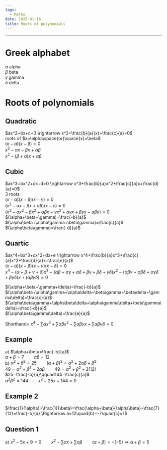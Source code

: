 ```yaml
---
tags:
  - Maths
date: 2025-01-16
title: Roots of polynomials
---
```

---  
# Greek alphabet  
$\alpha$ alpha  
$\beta$ beta  
$\gamma$ gamma  
$\delta$ delta  
  
# Roots of polynomials  
## Quadratic  
$ax^2+bx+c=0 \rightarrow x^2+\frac{b}{a}{x}+\frac{c}{a}=0$  
roots of $x=\alpha\space{or}\space{x}=\beta$  
$(x-\alpha)(x-\beta)=0$  
$x^2-\alpha{x}-\beta{x}+\alpha\beta$  
$x^2-(\beta+\alpha)x+\alpha\beta$  
  
## Cubic  
$ax^3+bx^2+cx+d=0 \rightarrow x^3+\frac{b}{a}x^2+\frac{c}{a}x+\frac{d}{a}=0$  
3 roots  
$(x-\alpha)(x-\beta)(x-\gamma)=0$  
$(x^2-\alpha{x}-\beta{x}+\alpha\beta)(x-\gamma)=0$  
$(x^3-\alpha{x^2}-\beta{x^2}+\alpha\beta{x}-\gamma{x^2}+\alpha\gamma{x}+\beta\gamma{x}-\alpha\beta\gamma)=0$  
$(\alpha+\beta+\gamma)=\frac{-b}{a}$  
$(\alpha\beta+\alpha\gamma+\beta\gamma)=\frac{c}{a}$  
$(\alpha\beta\gamma)=\frac{-d}{a}$  
  
## Quartic  
$ax^4+bx^3+cx^2+dx+e \rightarrow x^4+\frac{b}{a}x^3+\frac{c}{a}x^2+\frac{d}{a}x+\frac{e}{a}$  
$(x-\alpha)(x-\beta)(x-\gamma)(x-\delta)=0$  
$x^4-(\alpha+\beta+\gamma+\delta)x^3+(\alpha\beta+\alpha\gamma+\alpha\delta+\beta\gamma+\beta\delta+\gamma\delta)x^2-(\alpha\beta\gamma+\alpha\beta\delta+\alpha\gamma\delta+\beta\gamma\delta)x+(\alpha\beta\gamma\delta)=0$  
  
$(\alpha+\beta+\gamma+\delta)=\frac{-b}{a}$  
$(\alpha\beta+\alpha\gamma+\alpha\delta+\beta\gamma+\beta\delta+\gamma\delta)=\frac{c}{a}$  
$(\alpha\beta\gamma+\alpha\beta\delta+\alpha\gamma\delta+\beta\gamma\delta)=\frac{-d}{a}$  
$(\alpha\beta\gamma\delta)=\frac{e}{a}$  
  
Shorthand= $x^4-\sum\alpha x^3+\sum\alpha\beta x^2-\sum\alpha\beta\gamma x+\sum\alpha\beta\gamma\delta=0$  
  
## Example  
a) $\alpha+\beta=\frac{-b}{a}$  
$\alpha+\beta=7\qquad\alpha\beta=12$  
b) $\alpha^2+\beta^2=25\qquad(\alpha+\beta)^2=\alpha^2+2\alpha\beta+\beta^2$  
$49=\alpha^2+\beta^2+2\alpha\beta\qquad49=\alpha^2+\beta^2+2(12)$  
$25=\frac{-b}{a}\qquad144=\frac{c}{a}$  
$\alpha^2\beta^2=144\qquad{x}^2-25x+144=0$  
  
## Example 2  
$\frac{1}{\alpha}+\frac{1}{\beta}=\frac{\alpha+\beta}{\alpha\beta}=\frac{7}{12}=\frac{-b}{a} \Rightarrow a=12\quad{b}=-7\quad{c}=1$  
  
## Question 1  
a) $x^2-5x+9=0\qquad{x}^2-\sum{\alpha}x+\sum{\alpha\beta}\qquad(\alpha+\beta)=-(-5) \Rightarrow \alpha+\beta=5$  
  
